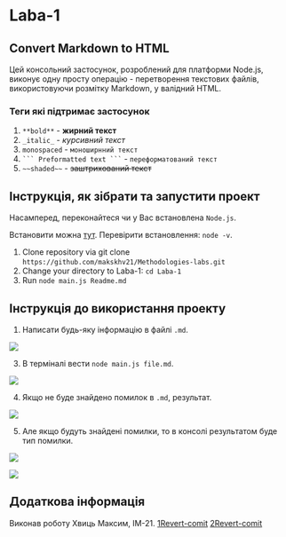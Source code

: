 # Laba-1 
## Convert Markdown to HTML  


Цей консольний застосунок, розроблений для платформи Node.js, виконує одну просту операцію - перетворення текстових файлів, використовуючи розмітку Markdown, у валідний HTML.

### Теги які підтримає застосунок 
1. `**bold**` - **жирний текст** 
2. `_italic_` - _курсивний текст_
3. ``monospaced`` - `моноширнний текст`
4. ` ```
Preformatted text
``` ` - ```переформатований текст```
5. `~~shaded~~` - ~~заштрихований текст~~

## Інструкція, як зібрати та запустити проект
Насамперед, переконайтеся чи у Вас встановлена `Node.js`.

Встановити можна [тут](https://nodejs.org/en). Перевірити встановлення: 
`node -v`.

1. Clone repository via git clone `https://github.com/makskhv21/Methodologies-labs.git`
2. Change your directory to Laba-1: `cd Laba-1`
3. Run `node main.js Readme.md`

## Інструкція до використання проекту
1. Написати будь-яку інформацію в файлі `.md`.

![](./img/image.png)

3. В терміналі вести `node main.js file.md`.

![](./img/image1.png)

4. Якщо не буде знайдено помилок в `.md`, результат.

![](./img/image2.png)

5. Але якщо будуть знайдені помилки, то в консолі результатом буде тип помилки.

![](./img/image3.png)

![](./img/image4.png)

## Додаткова інформація 
Виконав роботу Хвиць Максим, ІМ-21.
[1Revert-comit](https://github.com/makskhv21/Methodologies-labs/commit/5eec24f1f036b330ba3006dfcc099b6ffa5ea544)
[2Revert-comit](https://github.com/makskhv21/Methodologies-labs/commit/19b26667729674e49e71c01c2a732686aa68c1a0)
